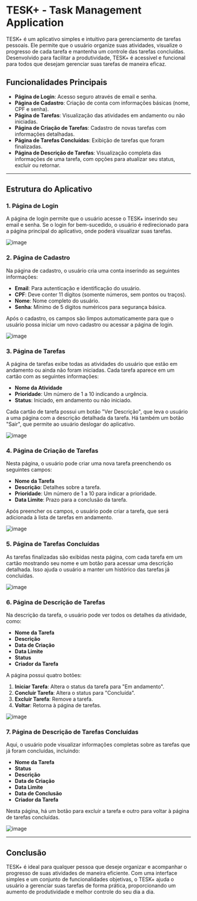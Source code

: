 # TESK+ - Task Management Application

TESK+ é um aplicativo simples e intuitivo para gerenciamento de tarefas pessoais. Ele permite que o usuário organize suas atividades, visualize o progresso de cada tarefa e mantenha um controle das tarefas concluídas. Desenvolvido para facilitar a produtividade, TESK+ é acessível e funcional para todos que desejam gerenciar suas tarefas de maneira eficaz.

## Funcionalidades Principais

- **Página de Login**: Acesso seguro através de email e senha.
- **Página de Cadastro**: Criação de conta com informações básicas (nome, CPF e senha).
- **Página de Tarefas**: Visualização das atividades em andamento ou não iniciadas.
- **Página de Criação de Tarefas**: Cadastro de novas tarefas com informações detalhadas.
- **Página de Tarefas Concluídas**: Exibição de tarefas que foram finalizadas.
- **Página de Descrição de Tarefas**: Visualização completa das informações de uma tarefa, com opções para atualizar seu status, excluir ou retornar.

---

## Estrutura do Aplicativo

### 1. Página de Login
A página de login permite que o usuário acesse o TESK+ inserindo seu email e senha. Se o login for bem-sucedido, o usuário é redirecionado para a página principal do aplicativo, onde poderá visualizar suas tarefas.

![image](https://github.com/user-attachments/assets/80bc8486-ec9c-4e87-a702-3285b1b266d0)

### 2. Página de Cadastro
Na página de cadastro, o usuário cria uma conta inserindo as seguintes informações:
- **Email**: Para autenticação e identificação do usuário.
- **CPF**: Deve conter 11 dígitos (somente números, sem pontos ou traços).
- **Nome**: Nome completo do usuário.
- **Senha**: Mínimo de 5 dígitos numéricos para segurança básica.

Após o cadastro, os campos são limpos automaticamente para que o usuário possa iniciar um novo cadastro ou acessar a página de login.

![image](https://github.com/user-attachments/assets/5e7f0323-a310-47be-b8c7-3786829cfe6e)


### 3. Página de Tarefas
A página de tarefas exibe todas as atividades do usuário que estão em andamento ou ainda não foram iniciadas. Cada tarefa aparece em um cartão com as seguintes informações:
- **Nome da Atividade**
- **Prioridade**: Um número de 1 a 10 indicando a urgência.
- **Status**: Iniciado, em andamento ou não iniciado.

Cada cartão de tarefa possui um botão "Ver Descrição", que leva o usuário a uma página com a descrição detalhada da tarefa. Há também um botão "Sair", que permite ao usuário deslogar do aplicativo.

![image](https://github.com/user-attachments/assets/7464df13-46cd-453f-a54e-ddde48879f0d)


### 4. Página de Criação de Tarefas
Nesta página, o usuário pode criar uma nova tarefa preenchendo os seguintes campos:
- **Nome da Tarefa**
- **Descrição**: Detalhes sobre a tarefa.
- **Prioridade**: Um número de 1 a 10 para indicar a prioridade.
- **Data Limite**: Prazo para a conclusão da tarefa.

Após preencher os campos, o usuário pode criar a tarefa, que será adicionada à lista de tarefas em andamento.

![image](https://github.com/user-attachments/assets/fb486d5c-745a-4915-a316-dd29114d28fd)


### 5. Página de Tarefas Concluídas
As tarefas finalizadas são exibidas nesta página, com cada tarefa em um cartão mostrando seu nome e um botão para acessar uma descrição detalhada. Isso ajuda o usuário a manter um histórico das tarefas já concluídas.

![image](https://github.com/user-attachments/assets/fcd6cdcd-7558-4ec6-a290-2c839c1282da)


### 6. Página de Descrição de Tarefas
Na descrição da tarefa, o usuário pode ver todos os detalhes da atividade, como:
- **Nome da Tarefa**
- **Descrição**
- **Data de Criação**
- **Data Limite**
- **Status**
- **Criador da Tarefa**

A página possui quatro botões:
1. **Iniciar Tarefa**: Altera o status da tarefa para "Em andamento".
2. **Concluir Tarefa**: Altera o status para "Concluída".
3. **Excluir Tarefa**: Remove a tarefa.
4. **Voltar**: Retorna à página de tarefas.

![image](https://github.com/user-attachments/assets/88a50bab-c839-4187-8873-db23caf22a9c)


### 7. Página de Descrição de Tarefas Concluídas
Aqui, o usuário pode visualizar informações completas sobre as tarefas que já foram concluídas, incluindo:
- **Nome da Tarefa**
- **Status**
- **Descrição**
- **Data de Criação**
- **Data Limite**
- **Data de Conclusão**
- **Criador da Tarefa**

Nesta página, há um botão para excluir a tarefa e outro para voltar à página de tarefas concluídas.

![image](https://github.com/user-attachments/assets/9b696cb5-4b5a-41b3-a223-faed308a37fc)


---

## Conclusão
TESK+ é ideal para qualquer pessoa que deseje organizar e acompanhar o progresso de suas atividades de maneira eficiente. Com uma interface simples e um conjunto de funcionalidades objetivas, o TESK+ ajuda o usuário a gerenciar suas tarefas de forma prática, proporcionando um aumento de produtividade e melhor controle do seu dia a dia.
